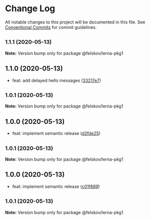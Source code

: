 # Change Log

All notable changes to this project will be documented in this file.
See [Conventional Commits](https://conventionalcommits.org) for commit guidelines.

## <small>1.1.1 (2020-05-13)</small>

**Note:** Version bump only for package @felskov/lerna-pkg1





## 1.1.0 (2020-05-13)

* feat: add delayed hello messages ([33217e7](https://github.com/felskov/lerna-release/commit/33217e7))





## <small>1.0.1 (2020-05-13)</small>

**Note:** Version bump only for package @felskov/lerna-pkg1





## 1.0.0 (2020-05-13)

* feat: implement semantic release ([d2fde25](https://github.com/felskov/lerna-release/commit/d2fde25))





## <small>1.0.1 (2020-05-13)</small>

**Note:** Version bump only for package @felskov/lerna-pkg1





## 1.0.0 (2020-05-13)

* feat: implement semantic release ([c01f889](https://github.com/felskov/lerna-release/commit/c01f889))





## <small>1.0.1 (2020-05-13)</small>

**Note:** Version bump only for package @felskov/lerna-pkg1
